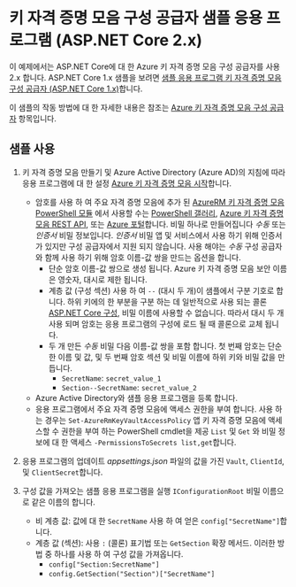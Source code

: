 # <a name="key-vault-configuration-provider-sample-application-aspnet-core-2x"></a>키 자격 증명 모음 구성 공급자 샘플 응용 프로그램 (ASP.NET Core 2.x)

이 예제에서는 ASP.NET Core에 대 한 Azure 키 자격 증명 모음 구성 공급자를 사용 2.x 합니다. ASP.NET Core 1.x 샘플을 보려면 [샘플 응용 프로그램 키 자격 증명 모음 구성 공급자 (ASP.NET Core 1.x)](https://github.com/aspnet/Docs/tree/master/aspnetcore/security/key-vault-configuration/samples/basic-sample/1.x)합니다.

이 샘플의 작동 방법에 대 한 자세한 내용은 참조는 [Azure 키 자격 증명 모음 구성 공급자](xref:security/key-vault-configuration) 항목입니다.

## <a name="using-the-sample"></a>샘플 사용
1. 키 자격 증명 모음 만들기 및 Azure Active Directory (Azure AD)의 지침에 따라 응용 프로그램에 대 한 설정 [Azure 키 자격 증명 모음 시작](https://azure.microsoft.com/documentation/articles/key-vault-get-started/)합니다.
   * 암호를 사용 하 여 주요 자격 증명 모음에 추가 된 [AzureRM 키 자격 증명 모음 PowerShell 모듈](/powershell/module/azurerm.keyvault) 에서 사용할 수는 [PowerShell 갤러리](https://www.powershellgallery.com/packages/AzureRM.KeyVault), [Azure 키 자격 증명 모음 REST API](/rest/api/keyvault/), 또는 [Azure 포털](https://portal.azure.com/)합니다. 비밀 하나로 만들어집니다 *수동* 또는 *인증서* 비밀 정보입니다. *인증서* 비밀 앱 및 서비스에서 사용 하기 위해 인증서가 있지만 구성 공급자에서 지원 되지 않습니다. 사용 해야는 *수동* 구성 공급자와 함께 사용 하기 위해 암호 이름-값 쌍을 만드는 옵션을 합니다.
     * 단순 암호 이름-값 쌍으로 생성 됩니다. Azure 키 자격 증명 모음 보안 이름은 영숫자, 대시로 제한 됩니다.
     * 계층 값 (구성 섹션) 사용 하 여 `--` (대시 두 개)이 샘플에서 구분 기호로 합니다. 하위 키에의 한 부분을 구분 하는 데 일반적으로 사용 되는 콜론 [ASP.NET Core 구성](xref:fundamentals/configuration/index), 비밀 이름에 사용할 수 없습니다. 따라서 대시 두 개 사용 되며 암호는 응용 프로그램의 구성에 로드 될 때 콜론으로 교체 됩니다.
     * 두 개 만든 *수동* 비밀 다음 이름-값 쌍을 포함 합니다. 첫 번째 암호는 단순한 이름 및 값, 및 두 번째 암호 섹션 및 비밀 이름에 하위 키와 비밀 값을 만듭니다.
       * `SecretName`: `secret_value_1`
       * `Section--SecretName`: `secret_value_2`
   * Azure Active Directory와 샘플 응용 프로그램을 등록 합니다.
   * 응용 프로그램에서 주요 자격 증명 모음에 액세스 권한을 부여 합니다. 사용 하는 경우는 `Set-AzureRmKeyVaultAccessPolicy` 앱 키 자격 증명 모음에 액세스할 수 권한을 부여 하는 PowerShell cmdlet을 제공 `List` 및 `Get` 와 비밀 정보에 대 한 액세스 `-PermissionsToSecrets list,get`합니다.

2. 응용 프로그램의 업데이트 *appsettings.json* 파일의 값을 가진 `Vault`, `ClientId`, 및 `ClientSecret`합니다.
3. 구성 값을 가져오는 샘플 응용 프로그램을 실행 `IConfigurationRoot` 비밀 이름으로 같은 이름의 합니다.
   * 비 계층 값: 값에 대 한 `SecretName` 사용 하 여 얻은 `config["SecretName"]`합니다.
   * 계층 값 (섹션): 사용 `:` (콜론) 표기법 또는 `GetSection` 확장 메서드. 이러한 방법 중 하나를 사용 하 여 구성 값을 가져옵니다.
     * `config["Section:SecretName"]`
     * `config.GetSection("Section")["SecretName"]`
